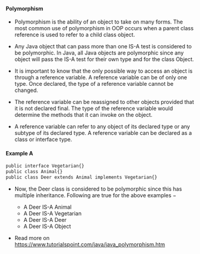 #### Polymorphism

- Polymorphism is the ability of an object to take on many forms. The most common use of polymorphism in OOP occurs when a parent class reference is used to refer to a child class object.

- Any Java object that can pass more than one IS-A test is considered to be polymorphic. In Java, all Java objects are polymorphic since any object will pass the IS-A test for their own type and for the class Object.

- It is important to know that the only possible way to access an object is through a reference variable. A reference variable can be of only one type. Once declared, the type of a reference variable cannot be changed.

- The reference variable can be reassigned to other objects provided that it is not declared final. The type of the reference variable would determine the methods that it can invoke on the object.

- A reference variable can refer to any object of its declared type or any subtype of its declared type. A reference variable can be declared as a class or interface type.

#### Example A

```sh
public interface Vegetarian{}
public class Animal{}
public class Deer extends Animal implements Vegetarian{}
```

- Now, the Deer class is considered to be polymorphic since this has multiple inheritance. Following are true for the above examples −
  
    - A Deer IS-A Animal
    - A Deer IS-A Vegetarian
    - A Deer IS-A Deer
    - A Deer IS-A Object

- Read more on https://www.tutorialspoint.com/java/java_polymorphism.htm